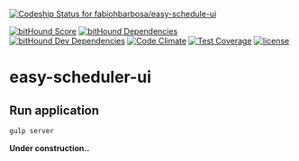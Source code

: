 [![Codeship Status for fabiohbarbosa/easy-schedule-ui](https://codeship.com/projects/d2868c10-5ca3-0133-ab8c-1a7f023b972a/status?branch=master)](https://codeship.com/projects/110981)

[![bitHound Score](https://www.bithound.io/github/fabiohbarbosa/easy-schedule-ui/badges/score.svg)](https://www.bithound.io/github/fabiohbarbosa/easy-schedule-ui)
[![bitHound Dependencies](https://www.bithound.io/github/fabiohbarbosa/easy-schedule-ui/badges/dependencies.svg)](https://www.bithound.io/github/fabiohbarbosa/easy-schedule-ui/master/dependencies/npm)
[![bitHound Dev Dependencies](https://www.bithound.io/github/fabiohbarbosa/easy-schedule-ui/badges/devDependencies.svg)](https://www.bithound.io/github/fabiohbarbosa/easy-schedule-ui/master/dependencies/npm)
[![Code Climate](https://codeclimate.com/github/fabiohbarbosa/easy-schedule-ui/badges/gpa.svg)](https://codeclimate.com/github/fabiohbarbosa/easy-schedule-ui)
[![Test Coverage](https://codeclimate.com/github/fabiohbarbosa/easy-schedule-ui/badges/coverage.svg)](https://codeclimate.com/github/fabiohbarbosa/easy-schedule-ui/coverage)
[![license](http://img.shields.io/badge/license-MIT-brightgreen.svg?style=flat-square)](https://github.com/fabiohbarbosa/easy-schedule-ui/blob/master/LICENSE)


easy-scheduler-ui
===

## Run application
```bash
gulp server
```

**Under construction..**
